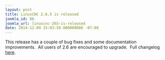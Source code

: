 ```yaml
---
layout: post
title: LinuxCNC 2.6.5 is released
joomla_id: 86
joomla_url: linuxcnc-265-is-released
date: 2014-12-09 15:03:59.000000000 -07:00
---
```

<p>This release has a couple of bug fixes and some documentation improvements.  All users of 2.6 are encouraged to upgrade.  Full changelog <a href="http://wiki.linuxcnc.org/cgi-bin/wiki.pl?Released_2.6.X">here</a>.</p>

